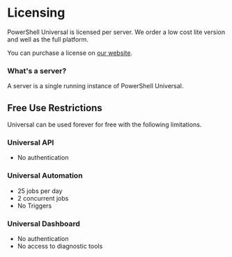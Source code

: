 # Licensing

PowerShell Universal is licensed per server. We order a low cost lite version and well as the full platform. 

You can purchase a license on [our website](https://store.ironmansoftware.com/pricing/powershell-universal). 

### What's a server? 

A server is a single running instance of PowerShell Universal. 

## Free Use Restrictions

Universal can be used forever for free with the following limitations.

### Universal API

* No authentication

### Universal Automation

* 25 jobs per day
* 2 concurrent jobs
* No Triggers

### Universal Dashboard

* No authentication
* No access to diagnostic tools



